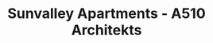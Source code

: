 ---
title: 'Sunvalley Apartments - A510 Architekts'
description: 'Sunvalley Apartments - A510 Architekts'

layout: project
permalink: /projects/:path
image: /images/projects/sunvalley-apartments/sunvalley-apartments-01_1600w.jpg


weight: 14

name: Sunvalley Apartments

type: Residential
area: 6x140 m2
location: Crimea
year: 2019
---